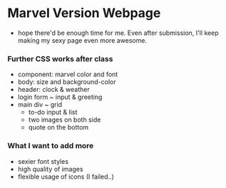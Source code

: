 # Marvel Version Webpage
- hope there'd be enough time for me. Even after submission, I'll keep making my sexy page even more awesome.

### Further CSS works after class
- component: marvel color and font
- body: size and background-color
- header: clock & weather
- login form ~ input & greeting
- main div ~ grid
  - to-do input & list
  - two images on both side
  - quote on the bottom

### What I want to add more
- sexier font styles
- high quality of images
- flexible usage of icons (I failed..)
